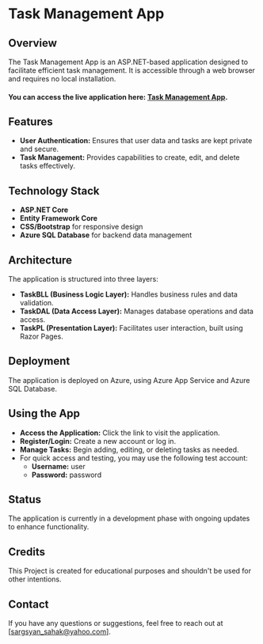 # Task Management App

## Overview
The Task Management App is an ASP.NET-based application designed to facilitate efficient task management. It is accessible through a web browser and requires no local installation.
#### You can access the live application here: [Task Management App](https://taskma.azurewebsites.net/).

## Features
- **User Authentication:** Ensures that user data and tasks are kept private and secure.
- **Task Management:** Provides capabilities to create, edit, and delete tasks effectively.

## Technology Stack
- **ASP.NET Core**
- **Entity Framework Core**
- **CSS/Bootstrap** for responsive design
- **Azure SQL Database** for backend data management

## Architecture
The application is structured into three layers:
- **TaskBLL (Business Logic Layer):** Handles business rules and data validation.
- **TaskDAL (Data Access Layer):** Manages database operations and data access.
- **TaskPL (Presentation Layer):** Facilitates user interaction, built using Razor Pages.

## Deployment
The application is deployed on Azure, using Azure App Service and Azure SQL Database.

## Using the App
- **Access the Application:** Click the link to visit the application.
- **Register/Login:** Create a new account or log in.
- **Manage Tasks:** Begin adding, editing, or deleting tasks as needed.
- For quick access and testing, you may use the following test account:
   - **Username:** user
   - **Password:** password

## Status
The application is currently in a development phase with ongoing updates to enhance functionality.

## Credits
This Project is created for educational purposes and shouldn't be used for other intentions.

## Contact
If you have any questions or suggestions, feel free to reach out at [sargsyan_sahak@yahoo.com].
